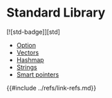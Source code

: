 # Standard Library

[![std-badge]][std]

- [Option](option.md)
- [Vectors](vectors.md)
- [Hashmap](hashmaps.md)
- [Strings](strings.md)
- [Smart pointers](smart_pointers.md)

{{#include ../refs/link-refs.md}}
